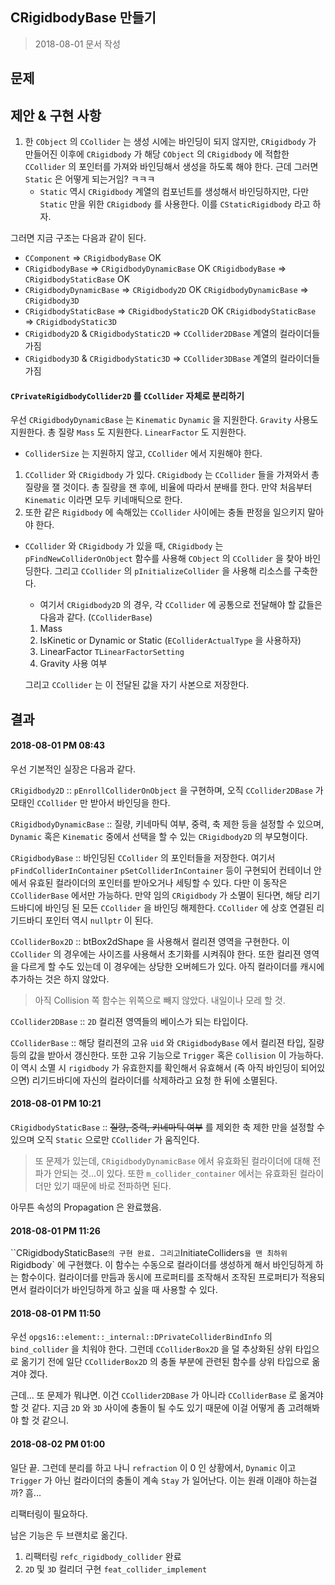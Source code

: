 ## CRigidbodyBase 만들기

> 2018-08-01 문서 작성

## 문제



## 제안 & 구현 사항

1. 한 `CObject` 의 `CCollider` 는 생성 시에는 바인딩이 되지 않지만, `CRigidbody` 가 만들어진 이후에 `CRigidbody` 가 해당 `CObject` 의 `CRigidbody` 에 적합한 `CCollider` 의 포인터를 가져와 바인딩해서 생성을 하도록 해야 한다. 근데 그러면 `Static` 은 어떻게 되는거임? ㅋㅋㅋ
   * `Static` 역시 `CRigidbody` 계열의 컴포넌트를 생성해서 바인딩하지만, 다만 `Static` 만을 위한 `CRigidbody` 를 사용한다. 이를 `CStaticRigidbody` 라고 하자.

그러면 지금 구조는 다음과 같이 된다.

* `CComponent` => `CRigidbodyBase`  OK
* `CRigidbodyBase` => `CRigidbodyDynamicBase` OK
  `CRigidbodyBase` => `CRigidbodyStaticBase` OK
* `CRigidbodyDynamicBase` => `CRigidbody2D` OK
  `CRigidbodyDynamicBase` => `CRigidbody3D`
* `CRigidbodyStaticBase` => `CRigidbodyStatic2D`  OK
  `CRigidbodyStaticBase` => `CRigidbodyStatic3D`
* `CRigidbody2D` & `CRigidbodyStatic2D` => `CCollider2DBase` 계열의 컬라이더들 가짐
* `CRigidbody3D` & `CRigidbodyStatic3D` => `CCollider3DBase` 계열의 컬라이더들 가짐

#### `CPrivateRigidbodyCollider2D` 를 `CCollider` 자체로 분리하기

우선 `CRigidbodyDynamicBase` 는 `Kinematic` `Dynamic` 을 지원한다. `Gravity` 사용도 지원한다. 총 질량 `Mass` 도 지원한다. `LinearFactor` 도 지원한다.

* `ColliderSize` 는 지원하지 않고, `CCollider` 에서 지원해야 한다.

1. `CCollider` 와 `CRigidbody` 가 있다. `CRigidbody` 는 `CCollider` 들을 가져와서 총 질량을 잴 것이다. 총 질량을 잰 후에, 비율에 따라서 분배를 한다. 만약 처음부터 `Kinematic` 이라면 모두 키네매틱으로 한다.
2. 또한 같은 `Rigidbody` 에 속해있는 `CCollider` 사이에는 충돌 판정을 일으키지 말아야 한다.

* `CCollider` 와 `CRigidbody` 가 있을 때, `CRigidbody` 는 `pFindNewColliderOnObject` 함수를 사용해 `CObject` 의 `CCollider` 을 찾아 바인딩한다. 그리고 `CCollider` 의 `pInitializeCollider` 을 사용해 리소스를 구축한다.

  * 여기서 `CRigidbody2D` 의 경우, 각 `CCollider` 에 공통으로 
    전달해야 할 값들은 다음과 같다. (`CColliderBase`)

  1. Mass
  2. IsKinetic or Dynamic or Static (`EColliderActualType` 을 사용하자)
  3. LinearFactor `TLinearFactorSetting`
  4. Gravity 사용 여부

  그리고 `CCollider` 는 이 전달된 값을 자기 사본으로 저장한다.

## 결과 

#### 2018-08-01 PM 08:43

우선 기본적인 실장은 다음과 같다.

`CRigidbody2D` :: `pEnrollColliderOnObject` 을 구현하며, 오직 `CCollider2DBase` 가 모태인 `CCollider` 만 받아서 바인딩을 한다.

`CRigidbodyDynamicBase` :: 질량, 키네마틱 여부, 중력, 축 제한 등을 설정할 수 있으며, `Dynamic` 혹은 `Kinematic` 중에서 선택을 할 수 있는 `CRigidbody2D` 의 부모형이다.

`CRigidbodyBase` :: 바인딩된 `CCollider` 의 포인터들을 저장한다. 여기서 `pFindColliderInContainer` `pSetColliderInContainer` 등이 구현되어 컨테이너 안에서 유효된 컬라이더의 포인터를 받아오거나 세팅할 수 있다. 다만 이 동작은 `CColliderBase` 에서만 가능하다. 만약 임의 `CRigidbody` 가 소멸이 된다면, 해당 리기드바디에 바인딩 된 모든 `CCollider` 을 바인딩 해제한다. `CCollider` 에 상호 연결된 리기드바디 포인터 역시 `nullptr` 이 된다.

`CColliderBox2D` :: btBox2dShape 을 사용해서 컬리젼 영역을 구현한다. 이 `CCollider` 의 경우에는 사이즈를 사용해서 초기화를 시켜줘야 한다. 또한 컬리젼 영역을 다르게 할 수도 있는데 이 경우에는 상당한 오버헤드가 있다. 아직 컬라이더를 캐시에 추가하는 것은 하지 않았다. 

> 아직 Collision 쪽 함수는 위쪽으로 빼지 않았다. 내일이나 모레 할 것.

`CCollider2DBase` :: `2D` 컬리젼 영역들의 베이스가 되는 타입이다. 

`CColliderBase` :: 해당 컬리젼의 고유 `uid` 와 `CRigidbodyBase` 에서 컬리젼 타입, 질량 등의 값을 받아서 갱신한다. 또한 고유 기능으로 `Trigger` 혹은 `Collision` 이 가능하다. 이 역시 소멸 시 `rigidbody` 가 유효한지를 확인해서 유효해서 (즉 아직 바인딩이 되어있으면) 리기드바디에 자신의 컬라이더를 삭제하라고 요청 한 뒤에 소멸된다.

#### 2018-08-01 PM 10:21

`CRigidbodyStaticBase` :: ~~질량, 중력, 키네마틱 여부~~ 를 제외한 축 제한 만을 설정할 수 있으며 오직 `Static` 으로만 `CCollider` 가 움직인다.

> 또 문제가 있는데, `CRigidbodyDynamicBase` 에서 유효화된 컬라이더에 대해 전파가 안되는 것...이 있다. 또한 `m_collider_container` 에서는 유효화된 컬라이더만 있기 때문에 바로 전파하면 된다.

아무튼 속성의 Propagation 은 완료했음.

#### 2018-08-01 PM 11:26

``CRigidbodyStaticBase` 의 구현 완료. 그리고 `InitiateColliders` 을 맨 최하위 `Rigidbody` 에 구현했다. 이 함수는 수동으로 컬라이더를 생성하게 해서 바인딩하게 하는 함수이다. 컬라이더를 만듬과 동시에 프로퍼티를 조작해서 조작된 프로퍼티가 적용되면서 컬라이더가 바인딩하게 하고 싶을 때 사용할 수 있다.

#### 2018-08-01 PM 11:50

우선 `opgs16::element::_internal::DPrivateColliderBindInfo` 의 `bind_collider` 을 치워야 한다. 그런데 `CColliderBox2D` 을 덜 추상화된 상위 타입으로 옮기기 전에 일단 `CColliderBox2D` 의 충돌 부분에 관련된 함수를 상위 타입으로 옮겨야 겠다.

근데... 또 문제가 뭐냐면. 이건 `CCollider2DBase` 가 아니라 `CColliderBase` 로 옮겨야 할 것 같다. 지금 `2D` 와 `3D` 사이에 충돌이 될 수도 있기 때문에 이걸 어떻게 좀 고려해봐야 할 것 같으니.

#### 2018-08-02 PM 01:00

일단 끝. 그런데 분리를 하고 나니 `refraction` 이 0 인 상황에서, `Dynamic` 이고 `Trigger` 가 아닌 컬라이더의 충돌이 계속 `Stay` 가 일어난다. 이는 원래 이래야 하는걸까? 흠...

리팩터링이 필요하다.

남은 기능은 두 브랜치로 옮긴다.

1. 리팩터링 `refc_rigidbody_collider` 완료
2. `2D` 및 `3D` 컬리더 구현 `feat_collider_implement`
